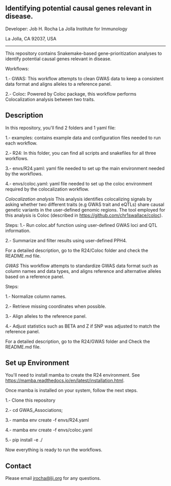 Identifying potential causal genes relevant in disease.
--------------------------------------------------------
Developer: Job H. Rocha
La Jolla Institute for Immunology

La Jolla, CA 92037, USA
*************************
This repository contains Snakemake-based gene-prioritization 
analyses to identify potential causal genes relevant in disease.

Workflows:

1.- GWAS: This workflow attempts to clean GWAS data to keep a 
consistent data format and aligns alleles to a reference panel.

2.- Coloc: Powered by Coloc package, this workflow performs 
Colocalization analysis between two traits.


Description
----------------
In this repository, you'll find 2 folders and 1 yaml file:

1.- examples: contains example data and configuration files
needed to run each workflow.

2.- R24: In this folder, you can find all scripts and snakefiles
for all three workflows.

3.- envs/R24.yaml: yaml file needed to set up the main environment 
needed by the workflows.

4.- envs/coloc.yaml: yaml file needed to set up the coloc environment 
required by the colocalization workflow.


*Colocalization analysis*
This analysis identifies colocalizing signals by asking 
whether two different traits (e.g GWAS trait and eQTLs) 
share causal genetic variants in the  user-defined genomic 
regions. The tool employed for this analysis is Coloc 
(described in https://github.com/chr1swallace/coloc).

Steps:
1.- Run coloc.abf function using user-defined GWAS loci 
and QTL information.

2.- Summarize and filter results using user-defined PPH4.

For a detailed description, go to the R24/Coloc folder
and check the README.md file.


*GWAS*
This workflow attempts to standardize GWAS data format 
such as column names and data types, and aligns 
reference and alternative alleles based on a reference 
panel.

Steps:

1.- Normalize column names.

2.- Retrieve missing coordinates when possible.

3.- Align alleles to the  reference panel.

4.- Adjust statistics such as BETA and Z if SNP was 
adjusted to match the reference panel.

For a detailed description, go to the R24/GWAS folder and 
Check the README.md file.


Set up Environment
---------------------
You'll need to install mamba to create the R24 environment.
See https://mamba.readthedocs.io/en/latest/installation.html.

Once mamba is installed on your system, follow the next steps.

1.- Clone this repository

2.- cd GWAS_Associations;

3.- mamba env create -f envs/R24.yaml

4.- mamba env create -f envs/coloc.yaml

5.- pip install -e ./


Now everything is ready to run the workflows.


Contact
--------------
Please email jrocha@lji.org for any questions.
